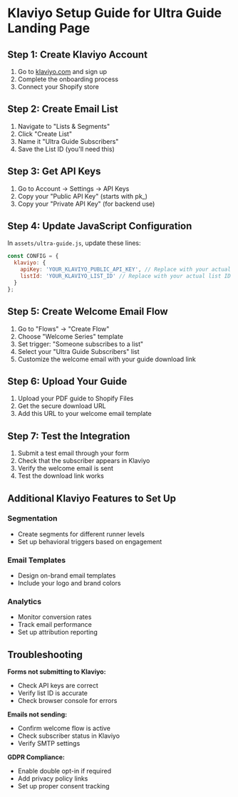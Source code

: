 # Klaviyo Setup Guide for Ultra Guide Landing Page

## Step 1: Create Klaviyo Account
1. Go to [klaviyo.com](https://klaviyo.com) and sign up
2. Complete the onboarding process
3. Connect your Shopify store

## Step 2: Create Email List
1. Navigate to "Lists & Segments" 
2. Click "Create List"
3. Name it "Ultra Guide Subscribers"
4. Save the List ID (you'll need this)

## Step 3: Get API Keys
1. Go to Account → Settings → API Keys
2. Copy your "Public API Key" (starts with pk_)
3. Copy your "Private API Key" (for backend use)

## Step 4: Update JavaScript Configuration
In `assets/ultra-guide.js`, update these lines:

```javascript
const CONFIG = {
  klaviyo: {
    apiKey: 'YOUR_KLAVIYO_PUBLIC_API_KEY', // Replace with your actual key
    listId: 'YOUR_KLAVIYO_LIST_ID' // Replace with your actual list ID
  }
};
```

## Step 5: Create Welcome Email Flow
1. Go to "Flows" → "Create Flow"
2. Choose "Welcome Series" template
3. Set trigger: "Someone subscribes to a list"
4. Select your "Ultra Guide Subscribers" list
5. Customize the welcome email with your guide download link

## Step 6: Upload Your Guide
1. Upload your PDF guide to Shopify Files
2. Get the secure download URL
3. Add this URL to your welcome email template

## Step 7: Test the Integration
1. Submit a test email through your form
2. Check that the subscriber appears in Klaviyo
3. Verify the welcome email is sent
4. Test the download link works

## Additional Klaviyo Features to Set Up

### Segmentation
- Create segments for different runner levels
- Set up behavioral triggers based on engagement

### Email Templates
- Design on-brand email templates
- Include your logo and brand colors

### Analytics
- Monitor conversion rates
- Track email performance
- Set up attribution reporting

## Troubleshooting

**Forms not submitting to Klaviyo:**
- Check API keys are correct
- Verify list ID is accurate
- Check browser console for errors

**Emails not sending:**
- Confirm welcome flow is active
- Check subscriber status in Klaviyo
- Verify SMTP settings

**GDPR Compliance:**
- Enable double opt-in if required
- Add privacy policy links
- Set up proper consent tracking